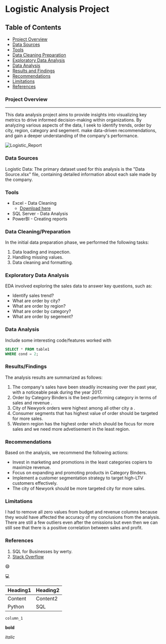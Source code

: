 # Logistic Analysis Project

## Table of Contents

- [Project Overview](#project-overview)
- [Data Sources](#data-sources)
- [Tools](#tools)
- [Data Cleaning Preparation](#data-cleaning-preparation)
- [Exploratory Data Analysis](#exploratory-data-analysis)
- [Data Analysis](#data-analysis)
- [Results and Findings](#results-and-findings)
- [Recommendations](#recommendations)
- [Limitations](#limitations)
- [References](#references)



### Project Overview
---

This data analysis project aims to provide insights into visualizing key metrics to drive informed decision-making within organizations. By analyzing various aspects of the data, I seek to identify trends, order by city, region, category and segement. make data-driven recommendations, and gain a deeper understanding of the company's performance.

![Logistic_Report](https://github.com/codeguru8/Logistic_Analysis_Report-main/commit/ff7c83a345c9b572028c3b4bc5b6a5cf745755c0)


### Data Sources

Logistic Data: The primary dataset used for this analysis is the "Data Source.xlsx" file, containing detailed information about each sale made by the company.

### Tools

- Excel - Data Cleaning
  - [Download here](https://docs.google.com/spreadsheets/d/1wcUH2O2iykRGxn7IqEgv1nj-_aJrjw01sBrdgPYcsQQ/edit?gid=0#gid=0)
- SQL Server - Data Analysis
- PowerBI - Creating reports


### Data Cleaning/Preparation

In the initial data preparation phase, we performed the following tasks:
1. Data loading and inspection.
2. Handling missing values.
3. Data cleaning and formatting.

### Exploratory Data Analysis

EDA involved exploring the sales data to answer key questions, such as:

- Identify sales trend?
- What are order by city?
- What are order by region?
- What are order by category? 
- What are order by segement? 

### Data Analysis

Include some interesting code/features worked with

```sql
SELECT * FROM table1
WHERE cond = 2;
```

### Results/Findings

The analysis results are summarized as follows:
1. The company's sales have been steadily increasing over the past year, with a noticeable peak during the year 2017.
2. Order by Category Binders is the best-performing category in terms of sales and revenue .
3. City of Newyork orders were highest among all other city a .
4. Consumer segments that has highest value  of order should be targeted for more sales.
5. Western region has the highest order which should be focus for more sales and we need more advetisement in the least region.

### Recommendations

Based on the analysis, we recommend the following actions:
- Invest in marketing and promotions in the least categories copiers to maximize revenue.
- Focus on expanding and promoting products in Category Binders.
- Implement a customer segmentation strategy to target high-LTV customers effectively.
- The city of Newyork should be more targeted city for more sales.
  

### Limitations

I had to remove all zero values from budget and revenue columns because they would have affected the accuracy of my conclusions from the analysis. There are still a few outliers even after the omissions but even then we can still see that there is a positive correlation between sales and profit.

### References

1. SQL for Businesses by werty.
2. [Stack Overflow](https://stack.com)

😄

💻

|Heading1|Heading2|
|--------|--------|
|Content|Content2|
|Python|SQL|

`column_1`

**bold**

*italic*
